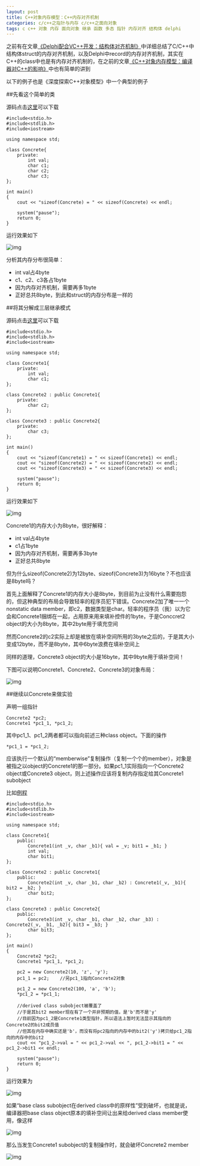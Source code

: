 ```yaml
---
layout: post
title: C++对象内存模型：C++内存对齐机制
categories: c/c++之指针与内存 c/c++之面向对象
tags: c c++ 对象 内存 面向对象 继承 函数 多态 指针 内存对齐 结构体 delphi
---
```


之前有在文章[《Delphi配合VC++开发：结构体对齐机制》](http://www.xumenger.com/delphi-vc-dll-2-20160903/)中详细总结了C/C++中结构体struct的内存对齐机制，以及Delphi中record的内存对齐机制，其实在C++的class中也是有内存对齐机制的，在之前的文章[《C++对象内存模型：编译器对C++的影响》](http://www.xumenger.com/cpp-object-memory-02-20161105/)中也有简单的讲到

以下的例子也是《深度探索C++对象模型》中一个典型的例子

##先看这个简单的类

源码点击[这里](../download/20161105/CppAlignment.zip)可以下载

```
#include<stdio.h>
#include<stdlib.h>
#include<iostream>

using namespace std;

class Concrete{
	private:
		int val;
		char c1;
		char c2;
		char c3;
};

int main()
{
	cout << "sizeof(Concrete) = " << sizeof(Concrete) << endl;

	system("pause");
	return 0;
}
```

运行效果如下

![img](../media/image/2016-11-05/07.png)

分析其内存分布很简单：

* int val占4byte
* c1、c2、c3各占1byte
* 因为内存对齐机制，需要再多1byte
* 正好总共8byte，到此和struct的内存分布是一样的

##将其分解成三层继承模式

源码点击[这里](../download/20161105/CppInheriteAlignment.zip)可以下载

```
#include<stdio.h>
#include<stdlib.h>
#include<iostream>

using namespace std;

class Concrete1{
	private:
		int val;
		char c1;
};

class Concrete2 : public Concrete1{
	private:
		char c2;
};

class Concrete3 : public Concrete2{
	private:
		char c3;
};

int main()
{
	cout << "sizeof(Concrete1) = " << sizeof(Concrete1) << endl;
	cout << "sizeof(Concrete2) = " << sizeof(Concrete2) << endl;
	cout << "sizeof(Concrete3) = " << sizeof(Concrete3) << endl;

	system("pause");
	return 0;
}
```

运行效果如下

![img](../media/image/2016-11-05/08.png)

Concrete1的内存大小为8byte，很好解释：

* int val占4byte
* c1占1byte
* 因为内存对齐机制，需要再多3byte
* 正好总共8byte

但为什么sizeof(Concrete2)为12byte、sizeof(Concrete3)为16byte？不也应该是8byte吗？

首先上面解释了Concrete1的内存大小是8byte，到目前为止没有什么需要抱怨的，但这种典型的布局会导致轻率的程序员犯下错误。Concrete2加了唯一一个nonstatic data member，即c2，数据类型是char。轻率的程序员（我）以为它会和Concrete1捆绑在一起，占用原来用来填补控件的1byte，于是Conccret2 object的大小为8byte，其中2byte用于填充空间

然而Concrete2的c2实际上却是被放在填补空间所用的3byte之后的，于是其大小变成12byte，而不是8byte，其中6byte浪费在填补空间上

同样的道理，Concrete3 object的大小是16byte，其中9byte用于填补空间！

下图可以说明Concrete1、Concrete2、Concrete3的对象布局：

![img](../media/image/2016-11-05/09.png)

##继续以Concrete来做实验

声明一组指针

```
Concrete2 *pc2;
Concrete1 *pc1_1, *pc1_2;
```

其中pc1_1、pc1_2两者都可以指向前述三种class object。下面的操作

```
*pc1_1 = *pc1_2;
```

应该执行一个默认的“memberwise”复制操作（复制一个个的member），对象是被指之以object的Concrete1的那一部分。如果pc1_1实际指向一个Concrete2 object或Concrete3 object，则上述操作应该将复制内存指定给其Concrete1 subobject

比如[例程](../download/20161105/CppMemberwise.zip)

```
#include<stdio.h>
#include<stdlib.h>
#include<iostream>

using namespace std;

class Concrete1{
	public:
		Concrete1(int _v, char _b1){ val = _v; bit1 = _b1; }
		int val;
		char bit1;
};

class Concrete2 : public Concrete1{
	public:
		Concrete2(int _v, char _b1, char _b2) : Concrete1(_v, _b1){ bit2 = _b2; }
		char bit2;
};

class Concrete3 : public Concrete2{
	public:
		Concrete3(int _v, char _b1, char _b2, char _b3) : Concrete2(_v, _b1, _b2){ bit3 = _b3; }
		char bit3;
};

int main()
{
	Concrete2 *pc2;
	Concrete1 *pc1_1, *pc1_2;

	pc2 = new Concrete2(10, 'z', 'y');
	pc1_1 = pc2;	//另pc1_1指向Concrete2对象
	
	pc1_2 = new Concrete2(100, 'a', 'b');
	*pc1_2 = *pc1_1;

	//derived class subobject被覆盖了
	//于是其bit2 member现在有了一个并非预期的值，是'b'而不是'y'
	//目前因为pc1_2是Concrete1类型指针，所以语法上暂时无法显示其指向的Concrete2的bit2成员值
	//但其在内存中确实还是'b'，而没有将pc2指向的内存中的bit2('y')拷贝给pc1_2指向的内存中的bit2
	cout << "pc1_2->val = " << pc1_2->val << ", pc1_2->bit1 = " << pc1_2->bit1 << endl;	

	system("pause");
	return 0;
}
```

运行效果为

![img](../media/image/2016-11-05/10.png)

如果“base class subobject在derived class中的原样性”受到破坏，也就是说，编译器把base class object原本的填补空间让出来给derived class member使用，像这样

![img](../media/image/2016-11-05/11.png)

那么当发生Concrete1 subobject的复制操作时，就会破坏Concrete2 member

![img](../media/image/2016-11-05/12.png)
